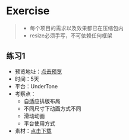 # Exercise

> - 每个项目的需求以及效果都已在压缩包内
> - resize必须手写，不可依赖任何框架

## 练习1

- 预览地址：[点击预览](http://192.168.1.47/ut_test/mobile.html)
- 时间：5天
- 平台：UnderTone
- 考察点：
  - 自适应排版布局
  - 不同尺寸下动画方式不同
  - 滑动动画
  - 平台使用方式
- 素材：[点击下载](https://github.com/fpg-wx/training/raw/master/exercrise/ut.zip)


